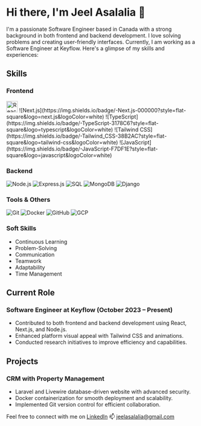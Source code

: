 # Hi there, I'm Jeel Asalalia 👋

I'm a passionate Software Engineer based in Canada with a strong background in both frontend and backend development. I love solving problems and creating user-friendly interfaces. Currently, I am working as a Software Engineer at Keyflow. Here's a glimpse of my skills and experiences:

## Skills
### Frontend
<img src="https://cdn.iconscout.com/icon/free/png-256/free-react-3521666-2945110.png?f=webp" alt="React.js" width="30" height="30">
![Next.js](https://img.shields.io/badge/-Next.js-000000?style=flat-square&logo=next.js&logoColor=white)
![TypeScript](https://img.shields.io/badge/-TypeScript-3178C6?style=flat-square&logo=typescript&logoColor=white)
![Tailwind CSS](https://img.shields.io/badge/-Tailwind_CSS-38B2AC?style=flat-square&logo=tailwind-css&logoColor=white)
![JavaScript](https://img.shields.io/badge/-JavaScript-F7DF1E?style=flat-square&logo=javascript&logoColor=white)

### Backend
![Node.js](https://img.shields.io/badge/-Node.js-339933?style=flat-square&logo=node.js&logoColor=white)
![Express.js](https://img.shields.io/badge/-Express.js-000000?style=flat-square&logo=express&logoColor=white)
![SQL](https://img.shields.io/badge/-SQL-4479A1?style=flat-square&logo=postgresql&logoColor=white)
![MongoDB](https://img.shields.io/badge/-MongoDB-47A248?style=flat-square&logo=mongodb&logoColor=white)
![Django](https://img.shields.io/badge/-Django-092E20?style=flat-square&logo=django&logoColor=white)

### Tools & Others
![Git](https://img.shields.io/badge/-Git-F05032?style=flat-square&logo=git&logoColor=white)
![Docker](https://img.shields.io/badge/-Docker-2496ED?style=flat-square&logo=docker&logoColor=white)
![GitHub](https://img.shields.io/badge/-GitHub-181717?style=flat-square&logo=github&logoColor=white)
![GCP](https://img.shields.io/badge/-GCP-4285F4?style=flat-square&logo=google-cloud&logoColor=white)

### Soft Skills
- Continuous Learning
- Problem-Solving
- Communication
- Teamwork
- Adaptability
- Time Management

## Current Role

### Software Engineer at Keyflow (October 2023 – Present)
- Contributed to both frontend and backend development using React, Next.js, and Node.js.
- Enhanced platform visual appeal with Tailwind CSS and animations.
- Conducted research initiatives to improve efficiency and capabilities.

## Projects

### CRM with Property Management
- Laravel and Livewire database-driven website with advanced security.
- Docker containerization for smooth deployment and scalability.
- Implemented Git version control for efficient collaboration.

Feel free to connect with me on [LinkedIn](https://www.linkedin.com/in/jeel-asalalia-47b798210/)
📫 jeelasalalia@gmail.com
